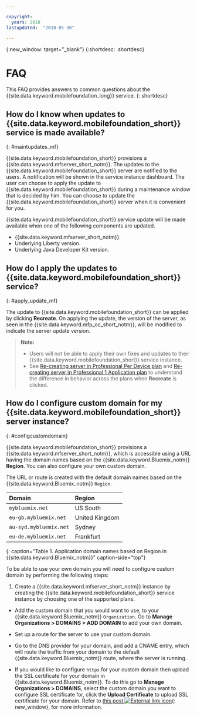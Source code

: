 ```yaml
---

copyright:
  years: 2018
lastupdated:  "2018-05-30"

---
```


{:new_window: target="_blank"}
{:shortdesc: .shortdesc}


# FAQ

This FAQ provides answers to common questions about the {{site.data.keyword.mobilefoundation_long}} service.
{: shortdesc}

## How do I know when updates to {{site.data.keyword.mobilefoundation_short}} service is made available?
{: #maintupdates_mf}

{{site.data.keyword.mobilefoundation_short}} provisions a {{site.data.keyword.mfserver_short_notm}}. The updates to the {{site.data.keyword.mobilefoundation_short}} server are notified to the users. A notification will be shown in the service instance dashboard. The user can choose to apply the update to {{site.data.keyword.mobilefoundation_short}} during a maintenance window that is decided by him. You can choose to update the {{site.data.keyword.mobilefoundation_short}} server when it is convenient for you.

{{site.data.keyword.mobilefoundation_short}} service update will be made available when one of the following components are updated.

* {{site.data.keyword.mfserver_short_notm}}.
* Underlying Liberty version.
* Underlying Java Developer Kit version.

## How do I apply the updates to {{site.data.keyword.mobilefoundation_short}} service?
{: #apply_update_mf}

The update to {{site.data.keyword.mobilefoundation_short}} can be applied by clicking **Recreate**.
On applying the update, the version of the server, as seen in the {{site.data.keyword.mfp_oc_short_notm}}, will be modified to indicate the server update version.

> **Note:**
>  * Users will not be able to apply their own fixes and updates to their {{site.data.keyword.mobilefoundation_short}} service instance.
>  * See [Re-creating server in Professional Per Device plan](c_using_mfs_p4.html#recreate_mobilefoundation_p5) and [Re-creating server in Professional 1 Application plan](c_using_mfs_p2.html#recreate_mobilefoundation_p2) to understand the difference in behavior across the plans  when **Recreate** is clicked.
>

## How do I configure custom domain for my {{site.data.keyword.mobilefoundation_short}} server instance?
{: #configcustomdomain}

{{site.data.keyword.mobilefoundation_short}} provisions a {{site.data.keyword.mfserver_short_notm}}, which is accessible using a URL having the  domain names based on the {{site.data.keyword.Bluemix_notm}} **Region**. You can also configure your own custom domain.

The URL or route is created with the default domain names based on the {{site.data.keyword.Bluemix_notm}} `Region`.

  |Domain |  Region  |    
  |:----- | :----- |    
  |`mybluemix.net` | US South |    
  |`eu-gb.mybluemix.net` | United Kingdom  |
  |`au-syd.mybluemix.net` | Sydney  |   
  |`eu-de.mybluemix.net` | Frankfurt |   
  {: caption="Table 1. Application domain names based on Region in {{site.data.keyword.Bluemix_notm}}" caption-side="top"}

To be able to use your own domain you will need to configure custom domain by performing the following steps:

1.	Create a {{site.data.keyword.mfserver_short_notm}} instance  by creating the {{site.data.keyword.mobilefoundation_short}} service instance by choosing one of the supported plans.

+ Add the custom domain that you would want to use, to your {{site.data.keyword.Bluemix_notm}} `Organization`. Go to **Manage Organizations > DOMAINS > ADD DOMAIN** to add your own domain.

+ Set up a route for the <!--container group--> server to use your custom domain.

+ Go to the DNS provider for your domain, and add a CNAME entry, which will route the traffic from your domain to the default {{site.data.keyword.Bluemix_notm}} route, where the <!--container group--> server is running.

+ If you would like to configure `https` for your custom domain then upload the SSL certificate for your domain in {{site.data.keyword.Bluemix_notm}}. To do this go to **Manage Organizations > DOMAINS**, select the custom domain you want to configure SSL certificate for, click the **Upload Certificate** to upload SSL certificate for your domain. Refer to [this post ![External link icon](../../icons/launch-glyph.svg "External link icon")](https://developer.ibm.com/bluemix/2014/09/28/ssl-certificates-bluemix-custom-domains/){: new_window}, for more information.
